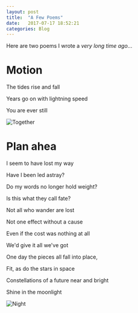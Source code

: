 ```yaml
---
layout: post
title:  "A Few Poems"
date:   2017-07-17 18:52:21
categories: Blog
---
```


Here are two poems I wrote a *very long time ago*...

# Motion 


The tides rise and fall

Years go on with lightning speed

You are ever still

![Together](http://www.learnnc.org/lp/media/collections/freeman/bali/1024/bali_009.jpg)

# Plan ahea


I seem to have lost my way  
  
Have I been led astray?  

Do my words no longer hold weight?

Is this what they call fate?




Not all who wander are lost
  
Not one effect without a cause

Even if the cost was nothing at all

We'd give it all we've got

  


One day the pieces all fall into place,
  
Fit, as do the stars in space
  
Constellations of a future near and bright
  
Shine in the moonlight

![Night](http://www.fullredneck.com/wp-content/uploads/2016/04/Best-Country-Songs-About-Stars-in-the-Sky-768x432.png)
